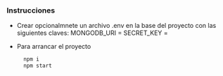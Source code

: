 ### Instrucciones

- Crear opcionalmnete un archivo .env en la base del proyecto con las siguientes claves: 
MONGODB_URI = 
SECRET_KEY = 

- Para arrancar el proyecto 

  ``` bash 
    npm i
    npm start
    ```


